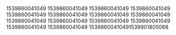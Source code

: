 1539860041049
1539860041049
1539860041049
1539860041049
1539860041049
1539860041049
1539860041049
1539860041049
1539860041049
1539860041049
1539860041049
1539860041049
1539860041049
1539860041049
15398600410491539901805068